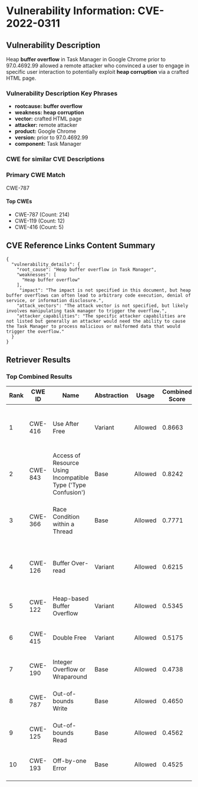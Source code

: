 # Vulnerability Information: CVE-2022-0311

## Vulnerability Description
Heap **buffer overflow** in Task Manager in Google Chrome prior to 97.0.4692.99 allowed a remote attacker who convinced a user to engage in specific user interaction to potentially exploit **heap corruption** via a crafted HTML page.

### Vulnerability Description Key Phrases
- **rootcause:** **buffer overflow**
- **weakness:** **heap corruption**
- **vector:** crafted HTML page
- **attacker:** remote attacker
- **product:** Google Chrome
- **version:** prior to 97.0.4692.99
- **component:** Task Manager

### CWE for similar CVE Descriptions
### Primary CWE Match
CWE-787

#### Top CWEs
- CWE-787 (Count: 214)
- CWE-119 (Count: 12)
- CWE-416 (Count: 5)

## CVE Reference Links Content Summary
```
{
  "vulnerability_details": {
    "root_cause": "Heap buffer overflow in Task Manager",
    "weaknesses": [
      "Heap buffer overflow"
    ],
     "impact": "The impact is not specified in this document, but heap buffer overflows can often lead to arbitrary code execution, denial of service, or information disclosure.",
    "attack_vectors": "The attack vector is not specified, but likely involves manipulating task manager to trigger the overflow.",
    "attacker_capabilities": "The specific attacker capabilities are not listed but generally an attacker would need the ability to cause the Task Manager to process malicious or malformed data that would trigger the overflow."
  }
}
```

## Retriever Results

### Top Combined Results

| Rank | CWE ID | Name | Abstraction | Usage | Combined Score | Retrievers | Individual Scores |
|------|--------|------|-------------|-------|---------------|------------|-------------------|
| 1 | CWE-416 | Use After Free | Variant | Allowed | 0.8663 | dense, sparse, graph | dense: 0.610, sparse: 0.597, graph: 0.816 |
| 2 | CWE-843 | Access of Resource Using Incompatible Type ('Type Confusion') | Base | Allowed | 0.8242 | dense, sparse, graph | dense: 0.543, sparse: 0.454, graph: 0.819 |
| 3 | CWE-366 | Race Condition within a Thread | Base | Allowed | 0.7771 | dense, sparse, graph | dense: 0.560, sparse: 0.492, graph: 0.603 |
| 4 | CWE-126 | Buffer Over-read | Variant | Allowed | 0.6215 | dense, sparse, graph | dense: 0.559, sparse: 0.304, graph: 0.615 |
| 5 | CWE-122 | Heap-based Buffer Overflow | Variant | Allowed | 0.5345 | dense, sparse | dense: 0.598, sparse: 0.489 |
| 6 | CWE-415 | Double Free | Variant | Allowed | 0.5175 | sparse, graph | sparse: 0.355, graph: 1.000 |
| 7 | CWE-190 | Integer Overflow or Wraparound | Base | Allowed | 0.4738 | dense, sparse | dense: 0.554, sparse: 0.343 |
| 8 | CWE-787 | Out-of-bounds Write | Base | Allowed | 0.4650 | dense, sparse | dense: 0.551, sparse: 0.331 |
| 9 | CWE-125 | Out-of-bounds Read | Base | Allowed | 0.4562 | dense, sparse | dense: 0.520, sparse: 0.343 |
| 10 | CWE-193 | Off-by-one Error | Base | Allowed | 0.4525 | dense, sparse | dense: 0.522, sparse: 0.334 |

